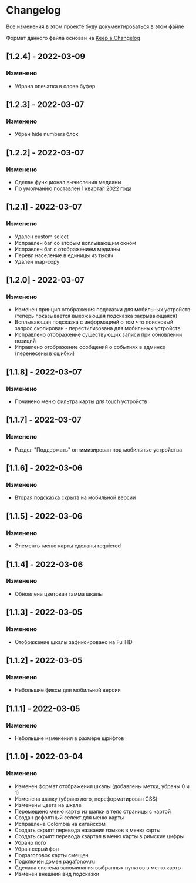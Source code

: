# Changelog
Все изменения в этом проекте буду документироваться в этом файле

Формат данного файла основан на [Keep a Changelog](https://keepachangelog.com/en/1.0.0/)

## [1.2.4] - 2022-03-09
### Изменено
- Убрана опечатка в слове буфер

## [1.2.3] - 2022-03-07
### Изменено
- Убран hide numbers блок

## [1.2.2] - 2022-03-07
### Изменено
- Сделан функционал вычисления медианы
- По умолчанию поставлен 1 квартал 2022 года

## [1.2.1] - 2022-03-07
### Изменено
- Удален custom select
- Исправлен баг со вторым всплывающим окном
- Исправлен баг с отображением медианы
- Перевл население в единицы из тысяч
- Удален map-copy

## [1.2.0] - 2022-03-07
### Изменено
- Изменен принцип отображения подсказки для мобильных устройств (теперь показывается выезжающая подсказка закрывающаяся)
- Всплывающая подсказка с информацией о том что поисковый запрос скопирован - перестилизована для мобильных устройств
- Исправлено отображение существующих записи при обновлении позиций
- Иправлено отображение сообщений о событиях в админке (перенесены в ошибки)

## [1.1.8] - 2022-03-07
### Изменено
- Починено меню фильтра карты для touch устройств

## [1.1.7] - 2022-03-07
### Изменено
- Раздел "Поддержать" оптимизирован под мобильные устройства

## [1.1.6] - 2022-03-06
### Изменено
- Вторая подсказка скрыта на мобильной версии

## [1.1.5] - 2022-03-06
### Изменено
- Элементы меню карты сделаны requiered

## [1.1.4] - 2022-03-06
### Изменено
- Обновлена цветовая гамма шкалы

## [1.1.3] - 2022-03-05
### Изменено
- Отображение шкалы зафиксировано на FullHD

## [1.1.2] - 2022-03-05
### Изменено
- Небольшие фиксы для мобильной версии

## [1.1.1] - 2022-03-05
### Изменено
- Небольшие изменения в размере шрифтов

## [1.1.0] - 2022-03-04
### Изменено
- Изменен формат отображения шкалы (добавлены метки, убраны 0 и 1)
- Изменена шапку (убрано лого, переформатирован CSS)
- Изменены цвета на шкале
- Перемещено меню карты из шапки в тело страницы с картой
- Создан дефолтный селект для меню карты
- Исправлена Colombia на китайском
- Создать скрипт перевода названия языков в меню карты
- Создать скрипт перевода квартал в меню карты в римские цифры
- Убрано лого
- Убран серый фон
- Подзаголовок карты смещен
- Подключен домен pagafonov.ru
- Сделана система запоминания выбранных пунктов в меню карты
- Изменен внешний вид подсказки

